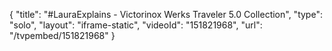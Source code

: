 {
    "title": "#LauraExplains - Victorinox Werks Traveler 5.0 Collection",
    "type": "solo",
    "layout": "iframe-static",
    "videoId": "151821968",
    "url": "\/tvpembed\/151821968"
}